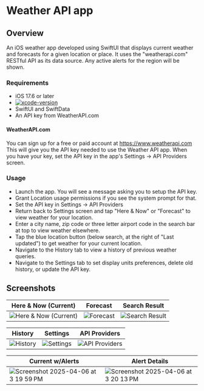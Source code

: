 # Weather API app

## Overview
An iOS weather app developed using SwiftUI that displays current weather and forecasts for a given location or place. It uses the "weatherapi.com" RESTful API as its data source. Any active alerts for the region will be shown.

### Requirements
- iOS 17.6 or later
- [![xcode-version](https://img.shields.io/badge/xcode-16.2-brightgreen)](https://developer.apple.com/xcode/)
- SwiftUI and SwiftData
- An API key from WeatherAPI.com

#### WeatherAPI.com
You can sign up for a free or paid account at https://www.weatherapi.com
This will give you the API key needed to use the Weather API app.
When you have your key, set the API key in the app's Settings -> API Providers screen.

 ### Usage
- Launch the app. You will see a message asking you to setup the API key.
- Grant Location usage permissions if you see the system prompt for that.
- Set the API key in Settings -> API Providers
- Return back to Settings screen and tap "Here & Now" or "Forecast" to view weather for your location.
- Enter a city name, zip code or three letter airport code in the search bar at top to view weather elsewhere.
- Tap the blue location button (below search, at the right of "Last updated") to get weather for your current location.
- Navigate to the History tab to view a history of previous weather queries.
- Navigate to the Settings tab to set display units preferences, delete old history, or update the API key.

## Screenshots

| Here & Now (Current) | Forecast | Search Result |
| -- | -- | -- |
| ![Here & Now (Current)](https://github.com/user-attachments/assets/393f9374-6844-4ce7-b8db-38cf17d53e62) | ![Forecast](https://github.com/user-attachments/assets/f451e377-9e2b-4f29-b23a-6f36e89caef3) | ![Search Result](https://github.com/user-attachments/assets/9d42f56f-458e-49ca-bc5b-3aaf005a6364) |

| History | Settings | API Providers |
| -- | -- | -- |
| ![History](https://github.com/user-attachments/assets/0d3e9b7d-b1ed-4b06-aa32-bcd08f07867f) | ![Settings](https://github.com/user-attachments/assets/fd9589e3-ac74-416a-b658-dbfda0916bac) | ![API Providers](https://github.com/user-attachments/assets/84838337-0d38-4832-aef1-6a81d06284ae) |

| Current w/Alerts | Alert Details |
| -- | -- |
| ![Screenshot 2025-04-06 at 3 19 59 PM](https://github.com/user-attachments/assets/a6d204d1-86c4-4912-96f4-912d23f18a1b) | ![Screenshot 2025-04-06 at 3 20 13 PM](https://github.com/user-attachments/assets/80d6a6fb-5e8d-42af-af9c-e9924d2fecfa) |

